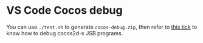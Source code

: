 # VS Code Cocos debug

You can use `./test.sh` to generate `cocos-debug.zip`, then refer to [this tick](http://discuss.cocos2d-x.org/t/use-vscode-to-debug-cocos2d-x-jsb-programs/27588) to know how to debug cocos2d-x JSB programs.